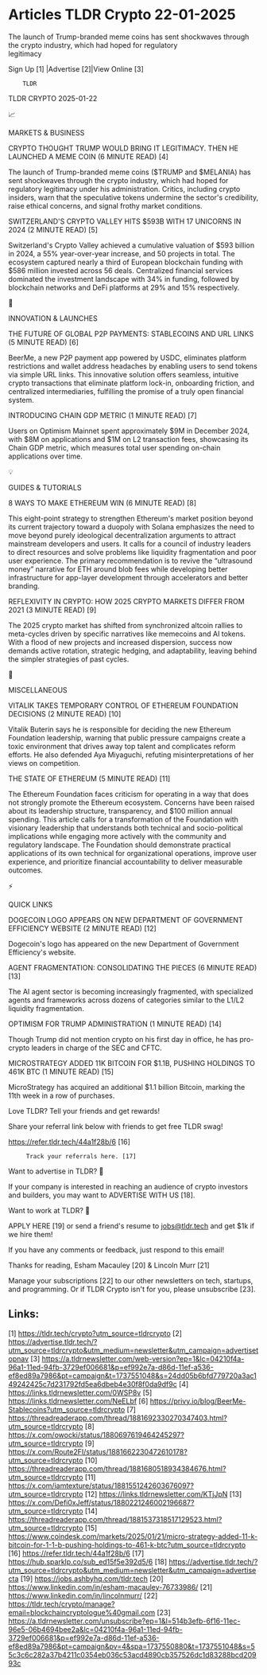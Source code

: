 # Articles TLDR Crypto 22-01-2025

The launch of Trump-branded meme coins has sent shockwaves through the
crypto industry, which had hoped for regulatory
legitimacy ‌ ‌ ‌ ‌ ‌ ‌ ‌ ‌ ‌ ‌ ‌ ‌ ‌ ‌ ‌ ‌ ‌ ‌ ‌ ‌ ‌ ‌ ‌ ‌ ‌ ‌  ‌ ‌ ‌ ‌ ‌ ‌ ‌ ‌ ‌ ‌ ‌ ‌ ‌ ‌ ‌ ‌ ‌ ‌ ‌ ‌ ‌ ‌ ‌ ‌ ‌ ‌ 


 Sign Up [1] |Advertise [2]|View Online [3] 

		TLDR 

TLDR CRYPTO 2025-01-22

📈 

MARKETS & BUSINESS

 CRYPTO THOUGHT TRUMP WOULD BRING IT LEGITIMACY. THEN HE LAUNCHED A
MEME COIN (6 MINUTE READ) [4] 

 The launch of Trump-branded meme coins ($TRUMP and $MELANIA) has sent
shockwaves through the crypto industry, which had hoped for regulatory
legitimacy under his administration. Critics, including crypto
insiders, warn that the speculative tokens undermine the sector's
credibility, raise ethical concerns, and signal frothy market
conditions. 

 SWITZERLAND'S CRYPTO VALLEY HITS $593B WITH 17 UNICORNS IN 2024 (2
MINUTE READ) [5] 

 Switzerland's Crypto Valley achieved a cumulative valuation of $593
billion in 2024, a 55% year-over-year increase, and 50 projects in
total. The ecosystem captured nearly a third of European blockchain
funding with $586 million invested across 56 deals. Centralized
financial services dominated the investment landscape with 34% in
funding, followed by blockchain networks and DeFi platforms at 29% and
15% respectively. 

🚀 

INNOVATION & LAUNCHES

 THE FUTURE OF GLOBAL P2P PAYMENTS: STABLECOINS AND URL LINKS (5
MINUTE READ) [6] 

 BeerMe, a new P2P payment app powered by USDC, eliminates platform
restrictions and wallet address headaches by enabling users to send
tokens via simple URL links. This innovative solution offers seamless,
intuitive crypto transactions that eliminate platform lock-in,
onboarding friction, and centralized intermediaries, fulfilling the
promise of a truly open financial system. 

 INTRODUCING CHAIN GDP METRIC (1 MINUTE READ) [7] 

 Users on Optimism Mainnet spent approximately $9M in December 2024,
with $8M on applications and $1M on L2 transaction fees, showcasing
its Chain GDP metric, which measures total user spending on-chain
applications over time. 

💡 

GUIDES & TUTORIALS

 8 WAYS TO MAKE ETHEREUM WIN (6 MINUTE READ) [8] 

 This eight-point strategy to strengthen Ethereum's market position
beyond its current trajectory toward a duopoly with Solana emphasizes
the need to move beyond purely ideological decentralization arguments
to attract mainstream developers and users. It calls for a council of
industry leaders to direct resources and solve problems like liquidity
fragmentation and poor user experience. The primary recommendation is
to revive the “ultrasound money” narrative for ETH around blob
fees while developing better infrastructure for app-layer development
through accelerators and better branding. 

 REFLEXIVITY IN CRYPTO: HOW 2025 CRYPTO MARKETS DIFFER FROM 2021 (3
MINUTE READ) [9] 

 The 2025 crypto market has shifted from synchronized altcoin rallies
to meta-cycles driven by specific narratives like memecoins and AI
tokens. With a flood of new projects and increased dispersion, success
now demands active rotation, strategic hedging, and adaptability,
leaving behind the simpler strategies of past cycles. 

🦄 

MISCELLANEOUS

 VITALIK TAKES TEMPORARY CONTROL OF ETHEREUM FOUNDATION DECISIONS (2
MINUTE READ) [10] 

 Vitalik Buterin says he is responsible for deciding the new Ethereum
Foundation leadership, warning that public pressure campaigns create a
toxic environment that drives away top talent and complicates reform
efforts. He also defended Aya Miyaguchi, refuting misinterpretations
of her views on competition. 

 THE STATE OF ETHEREUM (5 MINUTE READ) [11] 

 The Ethereum Foundation faces criticism for operating in a way that
does not strongly promote the Ethereum ecosystem. Concerns have been
raised about its leadership structure, transparency, and $100 million
annual spending. This article calls for a transformation of the
Foundation with visionary leadership that understands both technical
and socio-political implications while engaging more actively with the
community and regulatory landscape. The Foundation should demonstrate
practical applications of its own technical for organizational
operations, improve user experience, and prioritize financial
accountability to deliver measurable outcomes. 

⚡ 

QUICK LINKS

 DOGECOIN LOGO APPEARS ON NEW DEPARTMENT OF GOVERNMENT EFFICIENCY
WEBSITE (2 MINUTE READ) [12] 

 Dogecoin's logo has appeared on the new Department of Government
Efficiency's website. 

 AGENT FRAGMENTATION: CONSOLIDATING THE PIECES (6 MINUTE READ) [13] 

 The AI agent sector is becoming increasingly fragmented, with
specialized agents and frameworks across dozens of categories similar
to the L1/L2 liquidity fragmentation. 

 OPTIMISM FOR TRUMP ADMINISTRATION (1 MINUTE READ) [14] 

 Though Trump did not mention crypto on his first day in office, he
has pro-crypto leaders in charge of the SEC and CFTC. 

 MICROSTRATEGY ADDED 11K BITCOIN FOR $1.1B, PUSHING HOLDINGS TO 461K
BTC (1 MINUTE READ) [15] 

 MicroStrategy has acquired an additional $1.1 billion Bitcoin,
marking the 11th week in a row of purchases. 

Love TLDR? Tell your friends and get rewards!

 Share your referral link below with friends to get free TLDR swag! 

 https://refer.tldr.tech/44a1f28b/6 [16] 

		 Track your referrals here. [17] 

Want to advertise in TLDR? 📰

 If your company is interested in reaching an audience of crypto
investors and builders, you may want to ADVERTISE WITH US [18]. 

Want to work at TLDR? 💼

 APPLY HERE [19] or send a friend's resume to jobs@tldr.tech and get
$1k if we hire them! 

 If you have any comments or feedback, just respond to this email! 

Thanks for reading, 
Esham Macauley [20] & Lincoln Murr [21] 

 Manage your subscriptions [22] to our other newsletters on tech,
startups, and programming. Or if TLDR Crypto isn't for you, please
unsubscribe [23]. 

 

Links:
------
[1] https://tldr.tech/crypto?utm_source=tldrcrypto
[2] https://advertise.tldr.tech/?utm_source=tldrcrypto&utm_medium=newsletter&utm_campaign=advertisetopnav
[3] https://a.tldrnewsletter.com/web-version?ep=1&lc=04210f4a-96a1-11ed-94fb-3729ef006681&p=ef992e7a-d86d-11ef-a536-ef8ed89a7986&pt=campaign&t=1737551048&s=24dd05b6bfd779720a3ac149242425c7d231792fd5ea6dbeb4e30f8f0da9df9c
[4] https://links.tldrnewsletter.com/0WSP8v
[5] https://links.tldrnewsletter.com/NeELbf
[6] https://privy.io/blog/BeerMe-Stablecoins?utm_source=tldrcrypto
[7] https://threadreaderapp.com/thread/1881692330270347403.html?utm_source=tldrcrypto
[8] https://x.com/owocki/status/1880697619464245297?utm_source=tldrcrypto
[9] https://x.com/Route2FI/status/1881662230472610178?utm_source=tldrcrypto
[10] https://threadreaderapp.com/thread/1881680518934384676.html?utm_source=tldrcrypto
[11] https://x.com/iamtexture/status/1881551242603676097?utm_source=tldrcrypto
[12] https://links.tldrnewsletter.com/KTjJpN
[13] https://x.com/Defi0xJeff/status/1880221246002196687?utm_source=tldrcrypto
[14] https://threadreaderapp.com/thread/1881537318517129523.html?utm_source=tldrcrypto
[15] https://www.coindesk.com/markets/2025/01/21/micro-strategy-added-11-k-bitcoin-for-1-1-b-pushing-holdings-to-461-k-btc?utm_source=tldrcrypto
[16] https://refer.tldr.tech/44a1f28b/6
[17] https://hub.sparklp.co/sub_ed15f5e392d5/6
[18] https://advertise.tldr.tech/?utm_source=tldrcrypto&utm_medium=newsletter&utm_campaign=advertisecta
[19] https://jobs.ashbyhq.com/tldr.tech
[20] https://www.linkedin.com/in/esham-macauley-76733986/
[21] https://www.linkedin.com/in/lincolnmurr/
[22] https://tldr.tech/crypto/manage?email=blockchaincryptologue%40gmail.com
[23] https://a.tldrnewsletter.com/unsubscribe?ep=1&l=514b3efb-6f16-11ec-96e5-06b4694bee2a&lc=04210f4a-96a1-11ed-94fb-3729ef006681&p=ef992e7a-d86d-11ef-a536-ef8ed89a7986&pt=campaign&pv=4&spa=1737550880&t=1737551048&s=55c3c6c282a37b4211c0354eb036c53acd4890cb357526dc1d83288bcd20993c